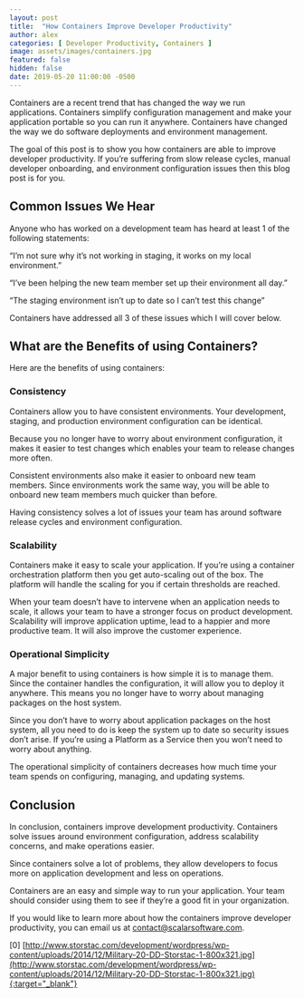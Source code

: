 ```yaml
---
layout: post
title:  "How Containers Improve Developer Productivity"
author: alex
categories: [ Developer Productivity, Containers ]
image: assets/images/containers.jpg
featured: false
hidden: false
date: 2019-05-20 11:00:00 -0500
---
```


Containers are a recent trend that has changed the way we run applications. Containers simplify configuration management and make your application portable so you can run it anywhere. Containers have changed the way we do software deployments and environment management.

The goal of this post is to show you how containers are able to improve developer productivity. If you’re suffering from slow release cycles, manual developer onboarding, and environment configuration issues then this blog post is for you.

## Common Issues We Hear

Anyone who has worked on a development team has heard at least 1 of the following statements:

“I’m not sure why it’s not working in staging, it works on my local environment.”

“I’ve been helping the new team member set up their environment all day.”

“The staging environment isn’t up to date so I can’t test this change”

Containers have addressed all 3 of these issues which I will cover below.

## What are the Benefits of using Containers?

Here are the benefits of using containers:

### Consistency

Containers allow you to have consistent environments. Your development, staging, and production environment configuration can be identical.

Because you no longer have to worry about environment configuration, it makes it easier to test changes which enables your team to release changes more often.

Consistent environments also make it easier to onboard new team members. Since environments work the same way, you will be able to onboard new team members much quicker than before.

Having consistency solves a lot of issues your team has around software release cycles and environment configuration.

### Scalability

Containers make it easy to scale your application. If you’re using a container orchestration platform then you get auto-scaling out of the box. The platform will handle the scaling for you if certain thresholds are reached.

When your team doesn’t have to intervene when an application needs to scale, it allows your team to have a stronger focus on product development. Scalability will improve application uptime, lead to a happier and more productive team. It will also improve the customer experience.

### Operational Simplicity

A major benefit to using containers is how simple it is to manage them. Since the container handles the configuration, it will allow you to deploy it anywhere. This means you no longer have to worry about managing packages on the host system.

Since you don’t have to worry about application packages on the host system, all you need to do is keep the system up to date so security issues don’t arise. If you’re using a Platform as a Service then you won’t need to worry about anything.

The operational simplicity of containers decreases how much time your team spends on configuring, managing, and updating systems.

## Conclusion

In conclusion, containers improve development productivity. Containers solve issues around environment configuration, address scalability concerns, and make operations easier.

Since containers solve a lot of problems, they allow developers to focus more on application development and less on operations.

Containers are an easy and simple way to run your application. Your team should consider using them to see if they’re a good fit in your organization.

If you would like to learn more about how the containers improve developer productivity, you can email us at contact@scalarsoftware.com.

[0] [http://www.storstac.com/development/wordpress/wp-content/uploads/2014/12/Military-20-DD-Storstac-1-800x321.jpg](http://www.storstac.com/development/wordpress/wp-content/uploads/2014/12/Military-20-DD-Storstac-1-800x321.jpg){:target="_blank"}
